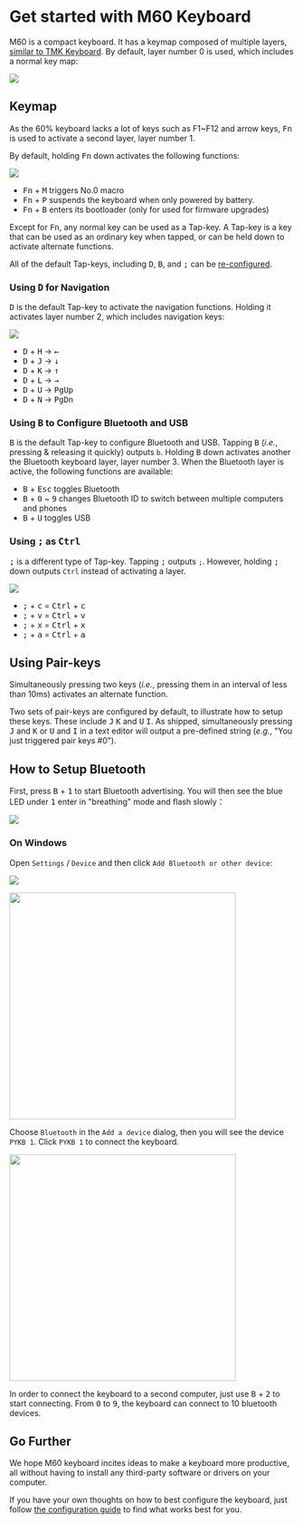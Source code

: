 # Get started with M60 Keyboard

M60 is a compact keyboard. It has a keymap composed of multiple layers, [similar to TMK Keyboard](https://github.com/tmk/tmk_keyboard/blob/master/tmk_core/doc/keymap.md). By default, layer number 0 is used, which includes a normal key map:

![](https://gitee.com/makerdiary/python-keyboard/raw/resource/img/layer0.svg)

## Keymap

As the 60% keyboard lacks a lot of keys such as F1~F12 and arrow keys, <kbd>Fn</kbd> is used to activate a second layer, layer number 1.

By default, holding <kbd>Fn</kbd> down activates the following functions:

![](https://gitee.com/makerdiary/python-keyboard/raw/resource/img/layer1.svg)

- <kbd>Fn</kbd> + <kbd>M</kbd> triggers No.0 macro
- <kbd>Fn</kbd> + <kbd>P</kbd> suspends the keyboard when only powered by battery.
- <kbd>Fn</kbd> + <kbd>B</kbd> enters its bootloader (only for used for firmware upgrades)

Except for <kbd>Fn</kbd>, any normal key can be used as a Tap-key. A Tap-key is a key that can be used as an ordinary key when tapped, or can be held down to activate alternate functions.

All of the default Tap-keys, including <kbd>D</kbd>, <kbd>B</kbd>, and <kbd>;</kbd> can be [re-configured](configuration.md).

### Using <kbd>D</kbd> for Navigation

<kbd>D</kbd> is the default Tap-key to activate the navigation functions. Holding it activates layer number 2, which includes navigation keys:

![](https://gitee.com/makerdiary/python-keyboard/raw/master/img/d-for-navigation.png)

- <kbd>D</kbd> + <kbd>H</kbd> → <kbd>←</kbd>
- <kbd>D</kbd> + <kbd>J</kbd> → <kbd>↓</kbd>
- <kbd>D</kbd> + <kbd>K</kbd> → <kbd>↑</kbd>
- <kbd>D</kbd> + <kbd>L</kbd> → <kbd>→</kbd>
- <kbd>D</kbd> + <kbd>U</kbd> → <kbd>PgUp</kbd>
- <kbd>D</kbd> + <kbd>N</kbd> → <kbd>PgDn</kbd>

### Using <kbd>B</kbd> to Configure Bluetooth and USB

<kbd>B</kbd> is the default Tap-key to configure Bluetooth and USB. Tapping <kbd>B</kbd> (_i.e._, pressing & releasing it quickly) outputs `b`. Holding <kbd>B</kbd> down activates another the Bluetooth keyboard layer, layer number 3. When the Bluetooth layer is active, the following functions are available:

- <kbd>B</kbd> + <kbd>Esc</kbd> toggles Bluetooth
- <kbd>B</kbd> + <kbd>0</kbd> ~ <kbd>9</kbd> changes Bluetooth ID to switch between multiple computers and phones
- <kbd>B</kbd> + <kbd>U</kbd> toggles USB

### Using <kbd>;</kbd> as <kbd>Ctrl</kbd>

<kbd>;</kbd> is a different type of Tap-key. Tapping <kbd>;</kbd> outputs `;`. However, holding <kbd>;</kbd> down outputs `Ctrl` instead of activating a layer.

![](https://github.com/xiongyihui/keyboard/raw/master/img/semicolon_as_ctrl.png)

- <kbd>;</kbd> + <kbd>c</kbd> = <kbd>Ctrl</kbd> + <kbd>c</kbd>
- <kbd>;</kbd> + <kbd>v</kbd> = <kbd>Ctrl</kbd> + <kbd>v</kbd>
- <kbd>;</kbd> + <kbd>x</kbd> = <kbd>Ctrl</kbd> + <kbd>x</kbd>
- <kbd>;</kbd> + <kbd>a</kbd> = <kbd>Ctrl</kbd> + <kbd>a</kbd>

## Using Pair-keys

Simultaneously pressing two keys (_i.e._, pressing them in an interval of less than 10ms) activates an alternate function.

Two sets of pair-keys are configured by default, to illustrate how to setup these keys. These include <kbd>J</kbd> <kbd>K</kbd> and <kbd>U</kbd> <kbd>I</kbd>. As shipped, simultaneously pressing <kbd>J</kbd> and <kbd>K</kbd> or <kbd>U</kbd> and <kbd>I</kbd> in a text editor will output a pre-defined string (_e.g._, "You just triggered pair keys #0").

## How to Setup Bluetooth

First, press <kbd>B</kbd> + <kbd>1</kbd> to start Bluetooth advertising. You will then see the blue LED under <kbd>1</kbd> enter in "breathing" mode and flash slowly：

![](https://gitee.com/makerdiary/python-keyboard/raw/resource/img/ble_broadcast.gif)

### On Windows

Open `Settings` / `Device` and then click `Add Bluetooth or other device`:

![](https://gitee.com/makerdiary/python-keyboard/raw/resource/img/windows-devices-en.png)

<img src="https://gitee.com/makerdiary/python-keyboard/raw/resource/img/windows-add-device-en.png" width="400">

Choose `Bluetooth` in the `Add a device` dialog, then you will see the device `PYKB 1`. Click `PYKB 1` to connect the keyboard.

<img src="https://gitee.com/makerdiary/python-keyboard/raw/resource/img/windows-add-bluetooth-device-en.png" width="400">

In order to connect the keyboard to a second computer, just use <kbd>B</kbd> + <kbd>2</kbd> to start connecting. From <kbd>0</kbd> to <kbd>9</kbd>, the keyboard can connect to 10 bluetooth devices.

## Go Further

We hope M60 keyboard incites ideas to make a keyboard more productive, all without having to install any third-party software or drivers on your computer.

If you have your own thoughts on how to best configure the keyboard, just follow [the configuration guide](configuration.md) to find what works best for you.
